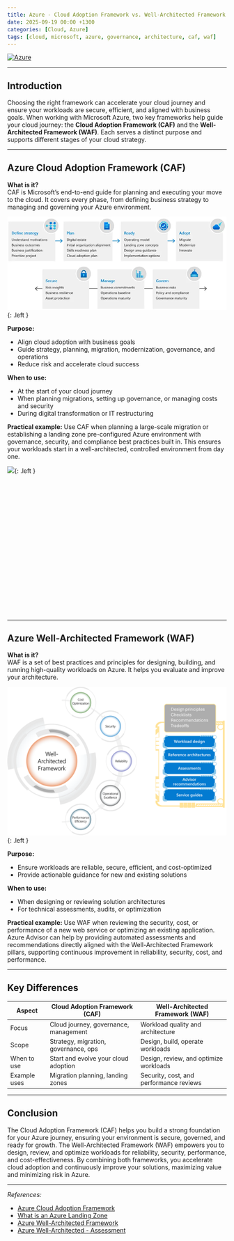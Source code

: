 ```yaml
---
title: Azure - Cloud Adoption Framework vs. Well-Architected Framework
date: 2025-09-19 00:00 +1300
categories: [Cloud, Azure]
tags: [cloud, microsoft, azure, governance, architecture, caf, waf]
---
```


[![Azure](https://img.shields.io/badge/provider-Azure-blue)](https://registry.terraform.io/providers/hashicorp/azurerm/latest)

---

## Introduction

Choosing the right framework can accelerate your cloud journey and ensure your workloads are secure, efficient, and aligned with business goals. When working with Microsoft Azure, two key frameworks help guide your cloud journey: the **Cloud Adoption Framework (CAF)** and the **Well-Architected Framework (WAF)**. Each serves a distinct purpose and supports different stages of your cloud strategy.

---

## Azure Cloud Adoption Framework (CAF)

**What is it?**  
CAF is Microsoft’s end-to-end guide for planning and executing your move to the cloud. It covers every phase, from defining business strategy to managing and governing your Azure environment.

![](/assets/img/posts/azure_caf_vs_waf_caf.jpg){: .left }

**Purpose:**

- Align cloud adoption with business goals
- Guide strategy, planning, migration, modernization, governance, and operations
- Reduce risk and accelerate cloud success

**When to use:**

- At the start of your cloud journey
- When planning migrations, setting up governance, or managing costs and security
- During digital transformation or IT restructuring

**Practical example:**
Use CAF when planning a large-scale migration or establishing a landing zone pre-configured Azure environment with governance, security, and compliance best practices built in. This ensures your workloads start in a well-architected, controlled environment from day one.

![](/assets/img/posts/azure_caf_vs_waf_alz.svg){: .left }

<br><br><br><br><br><br><br><br><br><br><br><br><br><br><br><br><br><br>

---

## Azure Well-Architected Framework (WAF)

**What is it?**  
WAF is a set of best practices and principles for designing, building, and running high-quality workloads on Azure. It helps you evaluate and improve your architecture.

![](/assets/img/posts/azure_caf_vs_waf_waf.png){: .left }

**Purpose:**

- Ensure workloads are reliable, secure, efficient, and cost-optimized
- Provide actionable guidance for new and existing solutions

**When to use:**

- When designing or reviewing solution architectures
- For technical assessments, audits, or optimization

**Practical example:**
Use WAF when reviewing the security, cost, or performance of a new web service or optimizing an existing application. Azure Advisor can help by providing automated assessments and recommendations directly aligned with the Well-Architected Framework pillars, supporting continuous improvement in reliability, security, cost, and performance.

---

## Key Differences


| Aspect        | Cloud Adoption Framework (CAF)       | Well-Architected Framework (WAF)      |
|--------------|--------------------------------------|----------------------------------------|
| Focus        | Cloud journey, governance, management | Workload quality and architecture      |
| Scope        | Strategy, migration, governance, ops  | Design, build, operate workloads       |
| When to use  | Start and evolve your cloud adoption  | Design, review, and optimize workloads |
| Example uses | Migration planning, landing zones     | Security, cost, and performance reviews|

---

## Conclusion

The Cloud Adoption Framework (CAF) helps you build a strong foundation for your Azure journey, ensuring your environment is secure, governed, and ready for growth. The Well-Architected Framework (WAF) empowers you to design, review, and optimize workloads for reliability, security, performance, and cost-effectiveness. By combining both frameworks, you accelerate cloud adoption and continuously improve your solutions, maximizing value and minimizing risk in Azure.

---

*References:*
- [Azure Cloud Adoption Framework](https://learn.microsoft.com/en-us/azure/cloud-adoption-framework/overview)
- [What is an Azure Landing Zone](https://learn.microsoft.com/en-us/azure/cloud-adoption-framework/ready/landing-zone/)
- [Azure Well-Architected Framework](https://learn.microsoft.com/en-us/azure/well-architected/what-is-well-architected-framework)
- [Azure Well-Architected - Assessment](https://learn.microsoft.com/en-us/assessments/azure-architecture-review)